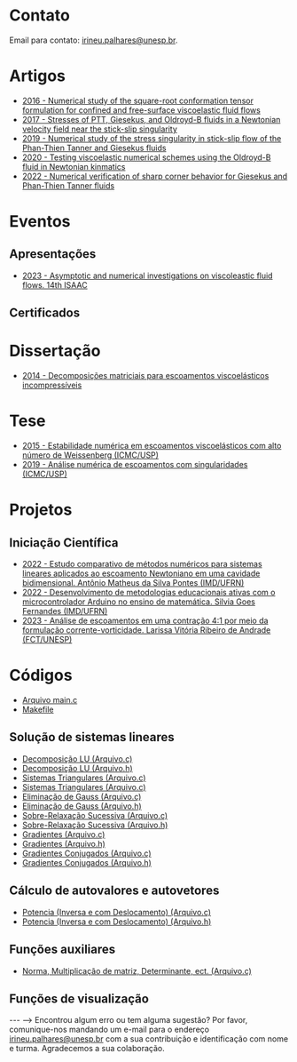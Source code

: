 <!-- # Informações Gerais
As informações sobre a oferta da disciplina no período 2020.2 podem ser lidas no [Plano de Curso](https://drive.google.com/file/d/1P5gzhI-wrO_lZKLjTi2-reVs7j3ia8bb/view?usp=sharing). Uma live de dúvidas sobre esse plano pode ser assistida [aqui](https://drive.google.com/drive/folders/1H70yHhUw56rLBTXCzbOfJ-ODy1v9OkPd?usp=sharing). -->

# Contato
Email para contato: [irineu.palhares@unesp.br](mailto:irineu.palhares@unesp.br).

# Artigos
- [2016 - Numerical study of the square-root conformation tensor formulation for confined and free-surface viscoelastic fluid flows](materiais/2016_Square_Root_Stabilization.pdf)
- [2017 - Stresses of PTT, Giesekus, and Oldroyd-B fluids in a Newtonian velocity field near the stick-slip singularity](materiais/2017_Stick_Slip_Asymptotic_OldB_Newtonian.pdf)
- [2019 - Numerical study of the stress singularity in stick-slip flow of the Phan-Thien Tanner and Giesekus fluids](materiais/2019_Stick_Slip_Numerics.pdf)
- [2020 - Testing viscoelastic numerical schemes using the Oldroyd-B fluid in Newtonian kinmatics](materiais/2020_OldB_Newtonian_Velocity.pdf)
- [2022 - Numerical verification of sharp corner behavior for Giesekus and Phan-Thien Tanner fluids](materiais/2022_Numerical_Verification.pdf)


# Eventos

## Apresentações
- [2023 - Asymptotic and numerical investigations on viscoleastic fluid flows. 14th ISAAC](materiais/2023_14thISAAC.pdf)

## Certificados

# Dissertação
- [2014 - Decomposições matriciais para escoamentos viscoelásticos incompressíveis](materiais/2014_Irineu_Minha_Dissertacao.pdf)

# Tese
- [2015 - Estabilidade numérica em escoamentos viscoelásticos com alto número de Weissenberg (ICMC/USP)](materiais/2015_Irineu_Qualificacao_Doutorado.pdf)
- [2019 - Análise numérica de escoamentos com singularidades (ICMC/USP)](materiais/2019_IrineuLopesPalharesJunior_revisada.pdf)

# Projetos

## Iniciação Científica
- [2022 - Estudo comparativo de métodos numéricos para sistemas lineares aplicados ao escoamento Newtoniano em uma cavidade bidimensional. Antônio Matheus da Silva Pontes (IMD/UFRN)](materiais/2022_AntonioMatheusPontes.pdf)
- [2022 - Desenvolvimento de metodologias educacionais ativas com o microcontrolador Arduino no ensino de matemática. Silvia Goes Fernandes (IMD/UFRN)](materiais/2022_Arduino.pdf)
- [2023 - Análise de escoamentos em uma contração 4:1 por meio da formulação corrente-vorticidade. Larissa Vitória Ribeiro de Andrade (FCT/UNESP)](materiais/PlanoTrabalhoIC.pdf)

# Códigos
- [Arquivo main.c](materiais/main.c)
- [Makefile](/materiais/makefile)
  
## Solução de sistemas lineares
- [Decomposição LU (Arquivo.c)](materiais/LUdecomposition.c)
- [Decomposição LU (Arquivo.h)](materiais/LUdecomposition.h)
- [Sistemas Triangulares (Arquivo.c)](materiais/SistemasTriangulares.c)
- [Sistemas Triangulares (Arquivo.c)](materiais/SistemasTriangulares.c)
- [Eliminação de Gauss (Arquivo.c)](materiais/GaussianElimination.c)
- [Eliminação de Gauss (Arquivo.h)](materiais/GaussianElimination.h)
- [Sobre-Relaxação Sucessiva (Arquivo.c)](materiais/SOR.c)
- [Sobre-Relaxação Sucessiva (Arquivo.h)](materiais/SOR.h)
- [Gradientes (Arquivo.c)](materiais/GradientMethod.c)
- [Gradientes (Arquivo.h)](materiais/GradientMethod.h)
- [Gradientes Conjugados (Arquivo.c)](materiais/ConjugateGradientMethod.c)
- [Gradientes Conjugados (Arquivo.h)](materiais/ConjugateGradientMethod.h)
  
## Cálculo de autovalores e autovetores
- [Potencia (Inversa e com Deslocamento) (Arquivo.c)](materiais/MetodoPotencia.c)
- [Potencia (Inversa e com Deslocamento) (Arquivo.h)](materiais/MetodoPotencia.h)

## Funções auxiliares
- [Norma, Multiplicação de matriz, Determinante, ect. (Arquivo.c)](materiais/FuncoesAuxiliares.c)

## Funções de visualização

--- -->
Encontrou algum erro ou tem alguma sugestão? Por favor, comunique-nos mandando um e-mail para o endereço [irineu.palhares@unesp.br](mailto:irineu.palhares@unesp.br) com a sua contribuição e identificação com nome e turma. Agradecemos a sua colaboração.
